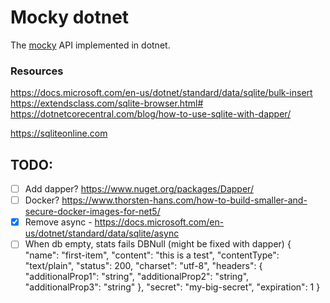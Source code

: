 ﻿# Mocky dotnet

The [mocky](https://designer.mocky.io) API implemented in dotnet.


### Resources

https://docs.microsoft.com/en-us/dotnet/standard/data/sqlite/bulk-insert
https://extendsclass.com/sqlite-browser.html#
https://dotnetcorecentral.com/blog/how-to-use-sqlite-with-dapper/

https://sqliteonline.com

## TODO:

- [ ] Add dapper? https://www.nuget.org/packages/Dapper/
- [ ] Docker? https://www.thorsten-hans.com/how-to-build-smaller-and-secure-docker-images-for-net5/
- [x] Remove async - https://docs.microsoft.com/en-us/dotnet/standard/data/sqlite/async
- [ ] When db empty, stats fails DBNull (might be fixed with dapper)
{
  "name": "first-item",
  "content": "this is a test",
  "contentType": "text/plain",
  "status": 200,
  "charset": "utf-8",
  "headers": {
    "additionalProp1": "string",
    "additionalProp2": "string",
    "additionalProp3": "string"
  },
  "secret": "my-big-secret",
  "expiration": 1
}